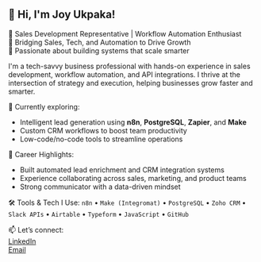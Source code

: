 ## 👋 Hi, I'm Joy Ukpaka!

🔹 Sales Development Representative | Workflow Automation Enthusiast  
🔹 Bridging Sales, Tech, and Automation to Drive Growth  
🔹 Passionate about building systems that scale smarter

I'm a tech-savvy business professional with hands-on experience in sales development, workflow automation, and API integrations. I thrive at the intersection of strategy and execution, helping businesses grow faster and smarter.

🔗 Currently exploring:
- Intelligent lead generation using **n8n**, **PostgreSQL**, **Zapier**, and **Make**
- Custom CRM workflows to boost team productivity
- Low-code/no-code tools to streamline operations

🚀 Career Highlights:
- Built automated lead enrichment and CRM integration systems
- Experience collaborating across sales, marketing, and product teams
- Strong communicator with a data-driven mindset

🛠️ Tools & Tech I Use:
`n8n` • `Make (Integromat)` • `PostgreSQL` • `Zoho CRM` • `Slack APIs` • `Airtable` • `Typeform` • `JavaScript` • `GitHub`

📫 Let’s connect:  
[LinkedIn](https://www.linkedin.com/in/joy-ukpaka-367142146/)  
[Email](ukpakaj9@gmail.com)

